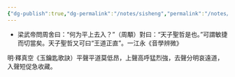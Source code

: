 ```yaml
---
{"dg-publish":true,"dg-permalink":"/notes/sisheng","permalink":"/notes/sisheng/","tags":["语言学"],"created":"2024-11-30T20:50:21.368+08:00","updated":"2025-03-02T19:58:41.597+08:00"}
---
```


- 梁武帝問周舍曰：“何为平上去入？”（周顒）對曰：“天子聖哲是也。”可謂敏捷而切當矣。天子聖哲又可曰“王道正直”。一江永《音學辨微》

明·釋真空《玉鑰匙歌訣）平聲平道莫低昂，上聲高呼猛烈強，去聲分明哀遠道，入聲短促急收藏。